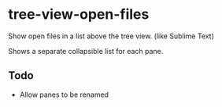 # tree-view-open-files

Show open files in a list above the tree view. (like Sublime Text)

Shows a separate collapsible list for each pane.

## Todo

* Allow panes to be renamed
